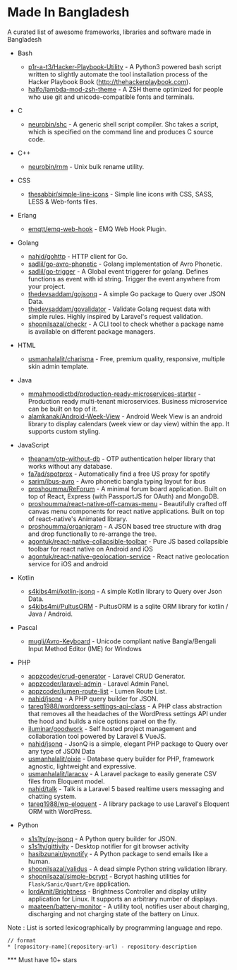 # Made In Bangladesh

A curated list of awesome frameworks, libraries and software made in Bangladesh
- Bash
    * [p1r-a-t3/Hacker-Playbook-Utility](https://github.com/p1r-a-t3/Hacker-Playbook-Utility) - A Python3 powered bash script written to slightly automate the tool installation process of the Hacker Playbook Book (http://thehackerplaybook.com).
    * [halfo/lambda-mod-zsh-theme](https://github.com/halfo/lambda-mod-zsh-theme) - A ZSH theme optimized for people who use git and unicode-compatible fonts and terminals.
- C
    * [neurobin/shc](https://github.com/neurobin/shc) - A generic shell script compiler. Shc takes a script, which is specified on the command line and produces C source code. 
- C++
    * [neurobin/rnm](https://github.com/neurobin/rnm) - Unix bulk rename utility.
- CSS
    * [thesabbir/simple-line-icons](https://github.com/thesabbir/simple-line-icons) - Simple line icons with CSS, SASS, LESS & Web-fonts files.
- Erlang
    * [emqtt/emq-web-hook](https://github.com/emqtt/emq-web-hook) - EMQ Web Hook Plugin.
- Golang
    * [nahid/gohttp](https://github.com/nahid/gohttp) - HTTP client for Go.
    * [sadlil/go-avro-phonetic](https://github.com/sadlil/go-avro-phonetic) - Golang implementation of Avro Phonetic.
    * [sadlil/go-trigger](https://github.com/sadlil/go-trigger) - A Global event triggerer for golang. Defines functions as event with id string. Trigger the event anywhere from your project.
    * [thedevsaddam/gojsonq](https://github.com/thedevsaddam/gojsonq) - A simple Go package to Query over JSON Data.
    * [thedevsaddam/govalidator](https://github.com/thedevsaddam/govalidator) - Validate Golang request data with simple rules. Highly inspired by Laravel's request validation.
    * [shopnilsazal/checkr](https://github.com/shopnilsazal/checkr) - A CLI tool to check whether a package name is available on different package managers.
- HTML
    * [usmanhalalit/charisma](https://github.com/usmanhalalit/charisma) - Free, premium quality, responsive, multiple skin admin template.

- Java
    * [mmahmoodictbd/production-ready-microservices-starter](https://github.com/mmahmoodictbd/production-ready-microservices-starter) - Production ready multi-tenant microservices. Business microservice can be built on top of it.
    * [alamkanak/Android-Week-View](https://github.com/alamkanak/Android-Week-View) - Android Week View is an android library to display calendars (week view or day view) within the app. It supports custom styling.

- JavaScript
    * [theanam/otp-without-db](https://github.com/theanam/otp-without-db#readme) - OTP authentication helper library that works without any database.
    * [fa7ad/spotprox](https://github.com/fa7ad/spotprox) - Automatically find a free US proxy for spotify
    * [sarim/ibus-avro](https://github.com/sarim/ibus-avro) - Avro phonetic bangla typing layout for ibus
    * [proshoumma/ReForum](https://github.com/proshoumma/ReForum) - A minimal forum board application. Built on top of React, Express (with PassportJS for OAuth) and MongoDB. 
    * [proshoumma/react-native-off-canvas-menu](https://github.com/proshoumma/react-native-off-canvas-menu) - Beautifully crafted off canvas menu components for react native applications. Built on top of react-native's Animated library.
    * [proshoumma/organigram](https://github.com/proshoumma/organigram) - A JSON based tree structure with drag and drop functionally to re-arrange the tree.
    * [agontuk/react-native-collapsible-toolbar](https://github.com/Agontuk/react-native-collapsible-toolbar) - Pure JS based collapsible toolbar for react native on Android and iOS
    * [agontuk/react-native-geolocation-service](https://github.com/Agontuk/react-native-geolocation-service) - React native geolocation service for iOS and android

- Kotlin
    * [s4kibs4mi/kotlin-jsonq](https://github.com/s4kibs4mi/kotlin-jsonq) - A simple Kotlin library to Query over Json Data.
    * [s4kibs4mi/PultusORM](https://github.com/s4kibs4mi/PultusORM) - PultusORM is a sqlite ORM library for kotlin / Java / Android.
- Pascal
    * [mugli/Avro-Keyboard](https://github.com/mugli/Avro-Keyboard) - Unicode compliant native Bangla/Bengali Input Method Editor (IME) for Windows 
- PHP
    * [appzcoder/crud-generator](https://github.com/appzcoder/crud-generator) - Laravel CRUD Generator.
    * [appzcoder/laravel-admin](https://github.com/appzcoder/laravel-admin) - Laravel Admin Panel.
    * [appzcoder/lumen-route-list](https://github.com/appzcoder/lumen-route-list) - Lumen Route List.
    * [nahid/jsonq](https://github.com/nahid/jsonq) - A PHP query builder for JSON.
    * [tareq1988/wordpress-settings-api-class](https://github.com/tareq1988/wordpress-settings-api-class) - A PHP class abstraction that removes all the headaches of the WordPress settings API under the hood and builds a nice options panel on the fly.
    * [iluminar/goodwork](https://github.com/iluminar/goodwork) - Self hosted project management and collaboration tool powered by Laravel & VueJS.
    * [nahid/jsonq](https://github.com/nahid/jsonq) - JsonQ is a simple, elegant PHP package to Query over any type of JSON Data
    * [usmanhalalit/pixie](https://github.com/usmanhalalit/pixie) - Database query builder for PHP, framework agnostic, lightweight and expressive.
    * [usmanhalalit/laracsv](https://github.com/usmanhalalit/laracsv) - A Laravel package to easily generate CSV files from Eloquent model.
    * [nahid/talk](https://github.com/nahid/talk) - Talk is a Laravel 5 based realtime users messaging and chatting system.
    * [tareq1988/wp-eloquent](https://github.com/tareq1988/wp-eloquent) - A library package to use Laravel's Eloquent ORM with WordPress.
- Python
    * [s1s1ty/py-jsonq](https://github.com/s1s1ty/py-jsonq) - A Python query builder for JSON.
    * [s1s1ty/gittivity](https://github.com/s1s1ty/gittivity) - Desktop notifier for git browser activity
    * [hasibzunair/pynotify](https://github.com/hasibzunair/pynotify) - A Python package to send emails like a human.
    * [shopnilsazal/validus](https://github.com/shopnilsazal/validus) - A dead simple Python string validation library.
    * [shopnilsazal/simple-bcrypt](https://github.com/shopnilsazal/simple-bcrypt) - Bcrypt hashing utilities for `Flask/Sanic/Quart/Eve` application.
    * [lordAmit/Brightness](https://github.com/LordAmit/Brightness) - Brightness Controller and display utility application for Linux. It supports an arbitrary number of displays.
    * [maateen/battery-monitor](https://github.com/maateen/battery-monitor) - A utility tool, notifies user about charging, discharging and not charging state of the battery on Linux.
    

  
Note : List is sorted lexicographically by programming language and repo.
```
// format
* [repository-name](repository-url) - repository-description
```

*** Must have 10+ stars
